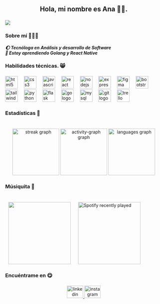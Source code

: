 <h2 align="center">Hola, mi nombre es Ana 👋🏻.</h2>

###

<img align="left" src="https://visitor-badge.laobi.icu/badge?page_id=yngibaes.yngibaes&left_color=darkmagenta&right_color=violet"  />

###

<br clear="both">

<h3 align="left">Sobre mí 🙋🏻‍♀️</h3>

<h5 align="left">🌔 Tecnóloga en Análisis y desarrollo de Software<br>🌱 Estoy aprendiendo Golang y React Native</h5>

###

<h3 align="left">Habilidades técnicas. 😸</h3>

###

<div align="left">
  <img src="https://cdn.jsdelivr.net/gh/devicons/devicon/icons/html5/html5-original.svg" height="40" alt="html5 logo"  />
  <img width="12" />
  <img src="https://cdn.jsdelivr.net/gh/devicons/devicon/icons/css3/css3-original.svg" height="40" alt="css3 logo"  />
  <img width="12" />
  <img src="https://cdn.jsdelivr.net/gh/devicons/devicon/icons/javascript/javascript-original.svg" height="40" alt="javascript logo"  />
  <img width="12" />
  <img src="https://cdn.jsdelivr.net/gh/devicons/devicon/icons/react/react-original.svg" height="40" alt="react logo"  />
  <img width="12" />
  <img src="https://cdn.jsdelivr.net/gh/devicons/devicon/icons/nodejs/nodejs-original.svg" height="40" alt="nodejs logo"  />
  <img width="12" />
  <img src="https://cdn.jsdelivr.net/gh/devicons/devicon/icons/express/express-original.svg" height="40" alt="express logo"  />
  <img width="12" />
  <img src="https://cdn.jsdelivr.net/gh/devicons/devicon/icons/figma/figma-original.svg" height="40" alt="figma logo"  />
  <img width="12" />
  <img src="https://cdn.jsdelivr.net/gh/devicons/devicon/icons/bootstrap/bootstrap-original.svg" height="40" alt="bootstrap logo"  />
  <img width="12" />
  <img src="https://cdn.jsdelivr.net/gh/devicons/devicon/icons/tailwindcss/tailwindcss-original-wordmark.svg" height="40" alt="tailwindcss logo"  />
  <img width="12" />
  <img src="https://cdn.jsdelivr.net/gh/devicons/devicon/icons/python/python-original.svg" height="40" alt="python logo"  />
  <img width="12" />
  <img src="https://cdn.jsdelivr.net/gh/devicons/devicon/icons/flask/flask-original.svg" height="40" alt="flask logo"  />
  <img width="12" />
  <img src="https://cdn.jsdelivr.net/gh/devicons/devicon/icons/go/go-original.svg" height="40" alt="go logo"  />
  <img width="12" />
  <img src="https://cdn.jsdelivr.net/gh/devicons/devicon/icons/mysql/mysql-original.svg" height="40" alt="mysql logo"  />
  <img width="12" />
  <img src="https://cdn.jsdelivr.net/gh/devicons/devicon/icons/git/git-original.svg" height="40" alt="git logo"  />
  <img width="12" />
  <img src="https://cdn.jsdelivr.net/gh/devicons/devicon/icons/trello/trello-plain.svg" height="40" alt="trello logo"  />
</div>

###

<h3 align="left">Estadísticas 🤯</h3>

###

<br clear="both">

<div align="center">
  <img src="https://streak-stats.demolab.com?user=yngibaes&locale=es&mode=weekly&theme=rose_pine&hide_border=true&border_radius=8&date_format=M%20j%5B,%20Y%5D" height="150" alt="streak graph"  />
  <img src="https://github-readme-activity-graph.vercel.app/graph?username=yngibaes&theme=material-palenight&area=true&hide_border=true&hide_title=false" height="150" alt="activity-graph graph"  />
  <img src="https://github-readme-stats.vercel.app/api/top-langs?username=yngibaes&locale=es&hide_title=false&layout=compact&card_width=320&langs_count=5&theme=rose_pine&hide_border=true" height="150" alt="languages graph"  />
</div>

###

<h3 align="left">Músiquita 🎹</h3>

###

<br clear="both">

<div align="left">
    <img height="200px" src="https://spotify-github-profile.vercel.app/api/view?uid=936rxdrfizbzvvkulppb4w9dm&cover_image=true&theme=default&show_offline=false&background_color=000000&interchange=true&bar_color=b889d2&bar_color_cover=true" style="margin: 0px 10px"/>
    <a href="https://open.spotify.com/user/936rxdrfizbzvvkulppb4w9dm">
      <img height="200px" src="https://spotify-recently-played-readme.vercel.app/api?user=936rxdrfizbzvvkulppb4w9dm&count=5&unique=true" alt="Spotify recently played" style="margin: 0px 10px" />
    </a>
</div>

###

<h3 align="left">Encuéntrame en 😋</h3>

###

<div align="center">
  <a href="www.linkedin.com/in/anam-vamaya" target="_blank">
    <img src="https://raw.githubusercontent.com/maurodesouza/profile-readme-generator/master/src/assets/icons/social/linkedin/default.svg" width="52" height="40" alt="linkedin logo"  />
  </a>
  <a href="https://www.instagram.com/_amlune?igsh=c2xvM2QycWtldDV5" target="_blank">
    <img src="https://raw.githubusercontent.com/maurodesouza/profile-readme-generator/master/src/assets/icons/social/instagram/default.svg" width="52" height="40" alt="instagram logo"  />
  </a>
</div>

###
